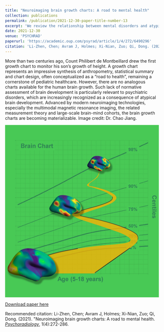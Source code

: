 ```yaml
---
title: "Neuroimaging brain growth charts: A road to mental health"
collection: publications
permalink: /publication/2021-12-30-paper-title-number-13
excerpt: 'We review the relationship between mental disorders and atypical brain development from a perspective of normative brain development by surveying the recent progress in the development of brain growth charts, including four aspects on growth chart utility: 1) cohorts, 2) measures, 3) mechanisms, and 4) clinical translations. In doing so, we seek to clarify the challenges and opportunities in charting brain growth, and to promote the application of brain growth charts in clinical practice.'
date: 2021-12-30
venue: 'PSYCHRAD'
paperurl: 'https://academic.oup.com/psyrad/article/1/4/272/6490296'
citation: 'Li-Zhen, Chen; Avram J, Holmes; Xi-Nian, Zuo; Qi, Dong. (2021). &quot;Neuroimaging brain growth charts: A road to mental health.&quot; <i>Psychoradiology</i>, 1(4):272-286.'
---
```

More than two centuries ago, Count Philibert de Montbeillard drew the first growth chart to monitor his son’s growth of height. A growth chart represents an impressive synthesis of anthropometry, statistical summary and chart design, often conceptualized as a “road to health”, remaining a cornerstone of pediatric healthcare. However, there are no analogous charts available for the human brain growth. Such lack of normative assessment of brain development is particularly relevant to psychiatric disorders, which are increasingly recognized as a consequence of atypical brain development. Advanced by modern neuroimaging technologies, especially the multimodal magnetic resonance imaging, the related measurement theory and large-scale brain-mind cohorts, the brain growth charts are becoming materializable. Image credit: Dr. Chao Jiang.

<img src='images/GC-2021-12-30.jpg' align="middle"><br/>

[Download paper here](https://academic.oup.com/psyrad/article-pdf/1/4/272/41988496/kkab022.pdf)

Recommended citation: Li-Zhen, Chen; Avram J, Holmes; Xi-Nian, Zuo; Qi, Dong. (2021). &quot;Neuroimaging brain growth charts: A road to mental health. [<i>Psychoradiology</i>](https://academic.oup.com/psyrad), 1(4):272-286.
